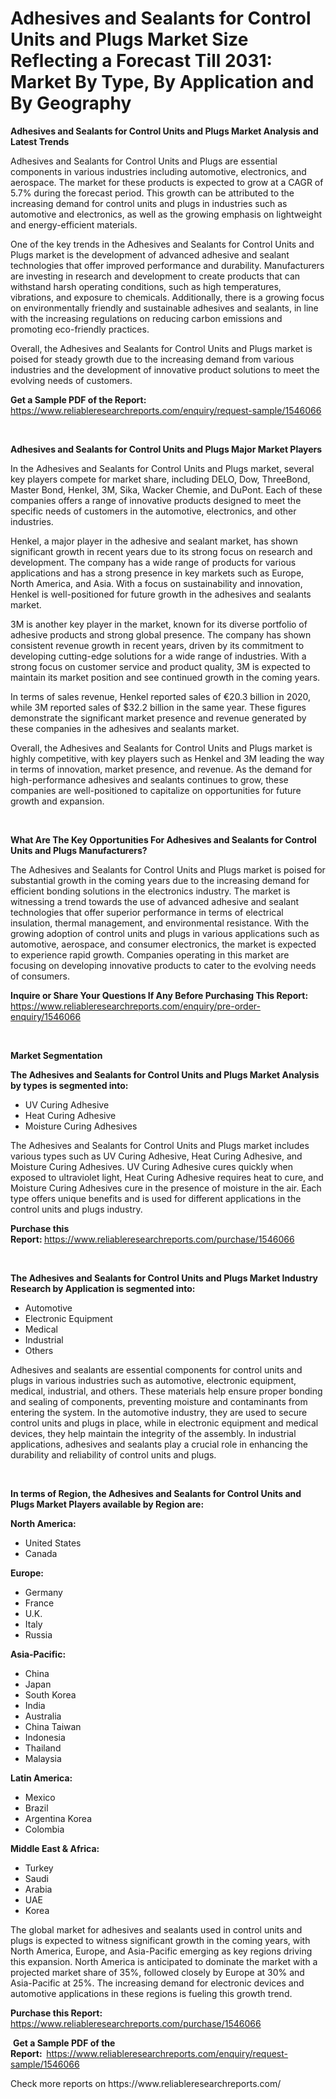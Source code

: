 <p><h1>Adhesives and Sealants for Control Units and Plugs Market Size Reflecting a Forecast Till 2031: Market By Type, By Application and By Geography</h1></p><p><strong>Adhesives and Sealants for Control Units and Plugs Market Analysis and Latest Trends</strong></p>
<p><p>Adhesives and Sealants for Control Units and Plugs are essential components in various industries including automotive, electronics, and aerospace. The market for these products is expected to grow at a CAGR of 5.7% during the forecast period. This growth can be attributed to the increasing demand for control units and plugs in industries such as automotive and electronics, as well as the growing emphasis on lightweight and energy-efficient materials.</p><p>One of the key trends in the Adhesives and Sealants for Control Units and Plugs market is the development of advanced adhesive and sealant technologies that offer improved performance and durability. Manufacturers are investing in research and development to create products that can withstand harsh operating conditions, such as high temperatures, vibrations, and exposure to chemicals. Additionally, there is a growing focus on environmentally friendly and sustainable adhesives and sealants, in line with the increasing regulations on reducing carbon emissions and promoting eco-friendly practices.</p><p>Overall, the Adhesives and Sealants for Control Units and Plugs market is poised for steady growth due to the increasing demand from various industries and the development of innovative product solutions to meet the evolving needs of customers.</p></p>
<p><strong>Get a Sample PDF of the Report:&nbsp;</strong> <a href="https://www.reliableresearchreports.com/enquiry/request-sample/1546066">https://www.reliableresearchreports.com/enquiry/request-sample/1546066</a></p>
<p>&nbsp;</p>
<p><strong>Adhesives and Sealants for Control Units and Plugs Major Market Players</strong></p>
<p><p>In the Adhesives and Sealants for Control Units and Plugs market, several key players compete for market share, including DELO, Dow, ThreeBond, Master Bond, Henkel, 3M, Sika, Wacker Chemie, and DuPont. Each of these companies offers a range of innovative products designed to meet the specific needs of customers in the automotive, electronics, and other industries.</p><p>Henkel, a major player in the adhesive and sealant market, has shown significant growth in recent years due to its strong focus on research and development. The company has a wide range of products for various applications and has a strong presence in key markets such as Europe, North America, and Asia. With a focus on sustainability and innovation, Henkel is well-positioned for future growth in the adhesives and sealants market.</p><p>3M is another key player in the market, known for its diverse portfolio of adhesive products and strong global presence. The company has shown consistent revenue growth in recent years, driven by its commitment to developing cutting-edge solutions for a wide range of industries. With a strong focus on customer service and product quality, 3M is expected to maintain its market position and see continued growth in the coming years.</p><p>In terms of sales revenue, Henkel reported sales of €20.3 billion in 2020, while 3M reported sales of $32.2 billion in the same year. These figures demonstrate the significant market presence and revenue generated by these companies in the adhesives and sealants market.</p><p>Overall, the Adhesives and Sealants for Control Units and Plugs market is highly competitive, with key players such as Henkel and 3M leading the way in terms of innovation, market presence, and revenue. As the demand for high-performance adhesives and sealants continues to grow, these companies are well-positioned to capitalize on opportunities for future growth and expansion.</p></p>
<p>&nbsp;</p>
<p><strong>What Are The Key Opportunities For Adhesives and Sealants for Control Units and Plugs Manufacturers?</strong></p>
<p><p>The Adhesives and Sealants for Control Units and Plugs market is poised for substantial growth in the coming years due to the increasing demand for efficient bonding solutions in the electronics industry. The market is witnessing a trend towards the use of advanced adhesive and sealant technologies that offer superior performance in terms of electrical insulation, thermal management, and environmental resistance. With the growing adoption of control units and plugs in various applications such as automotive, aerospace, and consumer electronics, the market is expected to experience rapid growth. Companies operating in this market are focusing on developing innovative products to cater to the evolving needs of consumers.</p></p>
<p><strong>Inquire or Share Your Questions If Any Before Purchasing This Report:</strong> <a href="https://www.reliableresearchreports.com/enquiry/pre-order-enquiry/1546066">https://www.reliableresearchreports.com/enquiry/pre-order-enquiry/1546066</a></p>
<p>&nbsp;</p>
<p><strong>Market Segmentation</strong></p>
<p><strong>The Adhesives and Sealants for Control Units and Plugs Market Analysis by types is segmented into:</strong></p>
<p><ul><li>UV Curing Adhesive</li><li>Heat Curing Adhesive</li><li>Moisture Curing Adhesives</li></ul></p>
<p><p>The Adhesives and Sealants for Control Units and Plugs market includes various types such as UV Curing Adhesive, Heat Curing Adhesive, and Moisture Curing Adhesives. UV Curing Adhesive cures quickly when exposed to ultraviolet light, Heat Curing Adhesive requires heat to cure, and Moisture Curing Adhesives cure in the presence of moisture in the air. Each type offers unique benefits and is used for different applications in the control units and plugs industry.</p></p>
<p><strong>Purchase this Report:&nbsp;</strong><a href="https://www.reliableresearchreports.com/purchase/1546066">https://www.reliableresearchreports.com/purchase/1546066</a></p>
<p>&nbsp;</p>
<p><strong>The Adhesives and Sealants for Control Units and Plugs Market Industry Research by Application is segmented into:</strong></p>
<p><ul><li>Automotive</li><li>Electronic Equipment</li><li>Medical</li><li>Industrial</li><li>Others</li></ul></p>
<p><p>Adhesives and sealants are essential components for control units and plugs in various industries such as automotive, electronic equipment, medical, industrial, and others. These materials help ensure proper bonding and sealing of components, preventing moisture and contaminants from entering the system. In the automotive industry, they are used to secure control units and plugs in place, while in electronic equipment and medical devices, they help maintain the integrity of the assembly. In industrial applications, adhesives and sealants play a crucial role in enhancing the durability and reliability of control units and plugs.</p></p>
<p>&nbsp;</p>
<p><strong>In terms of Region, the Adhesives and Sealants for Control Units and Plugs Market Players available by Region are:</strong></p>
<p>
    <p> <strong> North America: </strong>
        <ul>
            <li>United States</li>
            <li>Canada</li>
        </ul>
        </p> 
    <p> <strong> Europe: </strong>
        <ul>
            <li>Germany</li>
            <li>France</li>
            <li>U.K.</li>
            <li>Italy</li>
            <li>Russia</li>
        </ul>
        </p> 
    <p> <strong> Asia-Pacific: </strong>
        <ul>
            <li>China</li>
            <li>Japan</li>
            <li>South Korea</li>
            <li>India</li>
            <li>Australia</li>
            <li>China Taiwan</li>
            <li>Indonesia</li>
            <li>Thailand</li>
            <li>Malaysia</li>
        </ul>
        </p> 
    <p> <strong> Latin America: </strong>
        <ul>
            <li>Mexico</li>
            <li>Brazil</li>
            <li>Argentina Korea</li>
            <li>Colombia</li>
        </ul>
        </p> 
    <p> <strong> Middle East & Africa: </strong>
        <ul>
            <li>Turkey</li>
            <li>Saudi</li>
            <li>Arabia</li>
            <li>UAE</li>
            <li>Korea</li>
        </ul>
    </p>
    </p>
<p><p>The global market for adhesives and sealants used in control units and plugs is expected to witness significant growth in the coming years, with North America, Europe, and Asia-Pacific emerging as key regions driving this expansion. North America is anticipated to dominate the market with a projected market share of 35%, followed closely by Europe at 30% and Asia-Pacific at 25%. The increasing demand for electronic devices and automotive applications in these regions is fueling this growth trend.</p></p>
<p><strong>Purchase this Report: </strong><a href="https://www.reliableresearchreports.com/purchase/1546066">https://www.reliableresearchreports.com/purchase/1546066</a></p>
<p>&nbsp;<strong>Get a Sample PDF of the Report:&nbsp;&nbsp;</strong><a href="https://www.reliableresearchreports.com/enquiry/request-sample/1546066">https://www.reliableresearchreports.com/enquiry/request-sample/1546066</a></p>
<p><strong></strong></p>
<p>Check more reports on https://www.reliableresearchreports.com/</p>